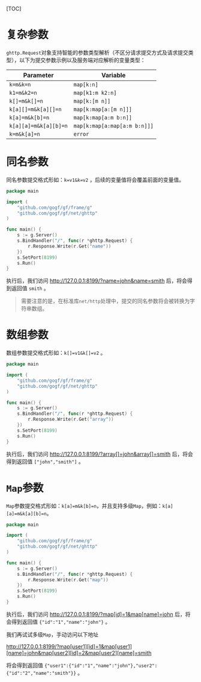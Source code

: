 [TOC]

# 复杂参数
`ghttp.Request`对象支持智能的参数类型解析（不区分请求提交方式及请求提交类型），以下为提交参数示例以及服务端对应解析的变量类型：

Parameter             | Variable
---                   |---
`k=m&k=n`             | `map[k:n]`
`k1=m&k2=n`           | `map[k1:m k2:n]`
`k[]=m&k[]=n`         | `map[k:[m n]]`
`k[a][]=m&k[a][]=n`   | `map[k:map[a:[m n]]]`
`k[a]=m&k[b]=n`       | `map[k:map[a:m b:n]]`
`k[a][a]=m&k[a][b]=n` | `map[k:map[a:map[a:m b:n]]]`
`k=m&k[a]=n`          | `error`

# 同名参数

同名参数提交格式形如：`k=v1&k=v2` ，后续的变量值将会覆盖前面的变量值。

```go
package main

import (
	"github.com/gogf/gf/frame/g"
	"github.com/gogf/gf/net/ghttp"
)

func main() {
	s := g.Server()
	s.BindHandler("/", func(r *ghttp.Request) {
		r.Response.Write(r.Get("name"))
	})
	s.SetPort(8199)
	s.Run()
}
```
执行后，我们访问 http://127.0.0.1:8199/?name=john&name=smith 后，将会得到返回值 `smith` 。

> 需要注意的是，在标准库`net/http`处理中，提交的同名参数将会被转换为字符串数组。


# 数组参数


数组参数提交格式形如：`k[]=v1&k[]=v2` 。

```go
package main

import (
	"github.com/gogf/gf/frame/g"
	"github.com/gogf/gf/net/ghttp"
)

func main() {
	s := g.Server()
	s.BindHandler("/", func(r *ghttp.Request) {
		r.Response.Write(r.Get("array"))
	})
	s.SetPort(8199)
	s.Run()
}
```
执行后，我们访问 http://127.0.0.1:8199/?array[]=john&array[]=smith 后，将会得到返回值 `["john","smith"]` 。

# `Map`参数

`Map`参数提交格式形如：`k[a]=m&k[b]=n`，并且支持多级`Map`，例如：`k[a][a]=m&k[a][b]=n`。

```go
package main

import (
	"github.com/gogf/gf/frame/g"
	"github.com/gogf/gf/net/ghttp"
)

func main() {
	s := g.Server()
	s.BindHandler("/", func(r *ghttp.Request) {
		r.Response.Write(r.Get("map"))
	})
	s.SetPort(8199)
	s.Run()
}
```
执行后，我们访问 http://127.0.0.1:8199/?map[id]=1&map[name]=john 后，将会得到返回值 `{"id":"1","name":"john"}` 。

我们再试试多级`Map`，手动访问以下地址

http://127.0.0.1:8199/?map[user1][id]=1&map[user1][name]=john&map[user2][id]=2&map[user2][name]=smith 

将会得到返回值 `{"user1":{"id":"1","name":"john"},"user2":{"id":"2","name":"smith"}}` 。


